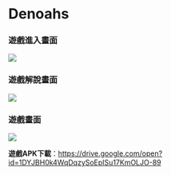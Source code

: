 # Denoahs

### 遊戲進入畫面
![](https://i.imgur.com/RzAA8dV.jpg)

### 遊戲解說畫面
![](https://i.imgur.com/aIpQUvh.jpg)

### 遊戲畫面
![](https://i.imgur.com/Vg0rMI5.jpg)

**遊戲APK下載**：https://drive.google.com/open?id=1DYJBH0k4WqDqzySoEpISu17KmOLJO-89
